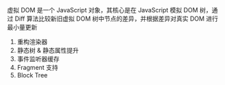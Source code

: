虚拟 DOM 是一个 JavaScript 对象，其核心是在 JavaScript 模拟 DOM 树，通过 Diff 算法比较新旧虚拟 DOM 树中节点的差异，并根据差异对真实 DOM 进行最小量更新

1. 重构渲染器
2. 静态树 & 静态属性提升
3. 事件监听器缓存
4. Fragment 支持
5. Block Tree
